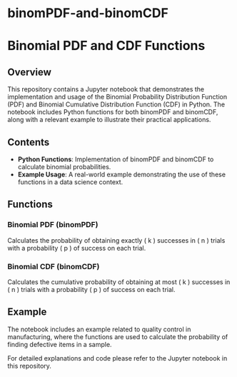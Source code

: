 # binomPDF-and-binomCDF

# Binomial PDF and CDF Functions

## Overview

This repository contains a Jupyter notebook that demonstrates the implementation and usage of the Binomial Probability Distribution Function (PDF) and Binomial Cumulative Distribution Function (CDF) in Python. The notebook includes Python functions for both binomPDF and binomCDF, along with a relevant example to illustrate their practical applications.

## Contents

- **Python Functions**: Implementation of binomPDF and binomCDF to calculate binomial probabilities.
- **Example Usage**: A real-world example demonstrating the use of these functions in a data science context.

## Functions

### Binomial PDF (binomPDF)
Calculates the probability of obtaining exactly \( k \) successes in \( n \) trials with a probability \( p \) of success on each trial.

### Binomial CDF (binomCDF)
Calculates the cumulative probability of obtaining at most \( k \) successes in \( n \) trials with a probability \( p \) of success on each trial.

## Example

The notebook includes an example related to quality control in manufacturing, where the functions are used to calculate the probability of finding defective items in a sample.

For detailed explanations and code please refer to the Jupyter notebook in this repository.

